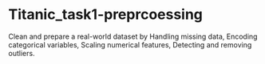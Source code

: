 # Titanic_task1-preprcoessing
Clean and prepare a real-world dataset by Handling missing data, Encoding categorical variables, Scaling numerical features, Detecting and removing outliers.
